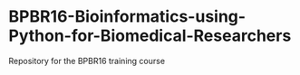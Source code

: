 # BPBR16-Bioinformatics-using-Python-for-Biomedical-Researchers
Repository for the BPBR16 training course
